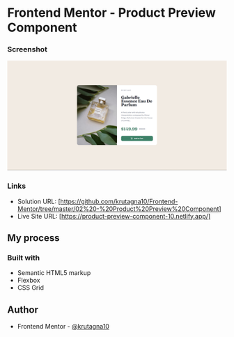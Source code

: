 # Frontend Mentor - Product Preview Component

### Screenshot

![](Screenshot/Screenshot.png)

### Links

- Solution URL: [https://github.com/krutagna10/Frontend-Mentor/tree/master/02%20-%20Product%20Preview%20Component]
- Live Site URL: [https://product-preview-component-10.netlify.app/]

## My process

### Built with

- Semantic HTML5 markup
- Flexbox
- CSS Grid

## Author
- Frontend Mentor - [@krutagna10](https://www.frontendmentor.io/profile/krutagna10)

